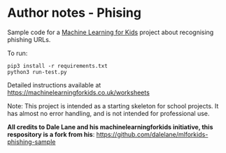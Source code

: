 # Author notes - Phising

Sample code for a [Machine Learning for Kids](https://machinelearningforkids.co.uk/) project about recognising phishing URLs.

To run:

```
pip3 install -r requirements.txt
python3 run-test.py
```

Detailed instructions available at https://machinelearningforkids.co.uk/worksheets

Note: This project is intended as a starting skeleton for school projects. It has almost no error handling, and is not intended for professional use.

**All credits to Dale Lane and his machinelearningforkids initiative, this respository is a fork from his**: https://github.com/dalelane/mlforkids-phishing-sample